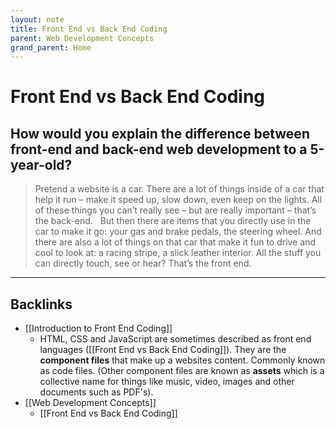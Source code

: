 ```yaml
---
layout: note
title: Front End vs Back End Coding
parent: Web Development Concepts
grand_parent: Home
---
```


# Front End vs Back End Coding

## How would you explain the difference between front-end and back-end web development to a 5-year-old?

> Pretend a website is a car. There are a lot of things inside of a car that help it run – make it speed up, slow down, even keep on the lights. All of these things you can’t really see – but are really important – that’s the back-end.
> &nbsp;
> But then there are items that you directly use in the car to make it go: your gas and brake pedals, the steering wheel. And there are also a lot of things on that car that make it fun to drive and cool to look at: a racing stripe, a slick leather interior. All the stuff you can directly touch, see or hear? That’s the front end.

---
## Backlinks
* [[Introduction to Front End Coding]]
	* HTML, CSS and JavaScript are sometimes described as front end languages ([[Front End vs Back End Coding]]). They are the **component files** that make up a websites content. Commonly known as code files. (Other component files are known as **assets** which is a collective name for things like music, video, images and other documents such as PDF's).
* [[Web Development Concepts]]
	* [[Front End vs Back End Coding]]

